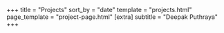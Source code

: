 +++
title = "Projects"
sort_by = "date"
template = "projects.html"
page_template = "project-page.html"
[extra]
subtitle = "Deepak Puthraya"
+++